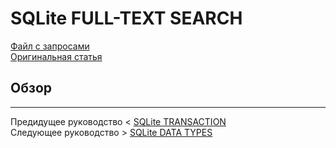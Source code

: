 # SQLite FULL-TEXT SEARCH #########################

[Файл с запросами][querys]   
[Оригинальная статья][origin]

[querys]: ./querys.sql
[origin]: https://www.sqlitetutorial.net/sqlite-full-text-search/

## Обзор ##############################

---------------------------------------

Предидущее руководство < [SQLite TRANSACTION][prev]  
Следующее руководство > [SQLite DATA TYPES][next]

[prev]: ../29_Transaction/translate.md
[next]: ../31_DataTypes/translate.md